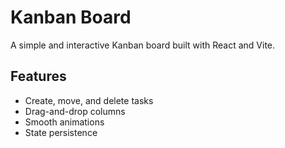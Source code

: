 # Kanban Board

A simple and interactive Kanban board built with React and Vite.

## Features

- Create, move, and delete tasks
- Drag-and-drop columns
- Smooth animations
- State persistence


